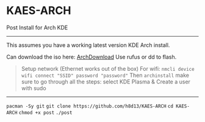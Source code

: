 # KAES-ARCH
Post Install for Arch KDE 

--- 

This assumes you have a working latest version KDE Arch install.

Can download the iso here: [ArchDownload](https://archlinux.org/download/)
Use rufus or dd to flash. 

> Setup network (Ethernet works out of the box)
> For wifi: `nmcli device wifi connect "SSID" password "password"`
Then `archinstall` make sure to go through all the steps: select KDE Plasma & Create a user with sudo

---

`pacman -Sy git` 
`git clone https://github.com/h8d13/KAES-ARCH`
`cd KAES-ARCH` `chmod +x post`
`./post`


